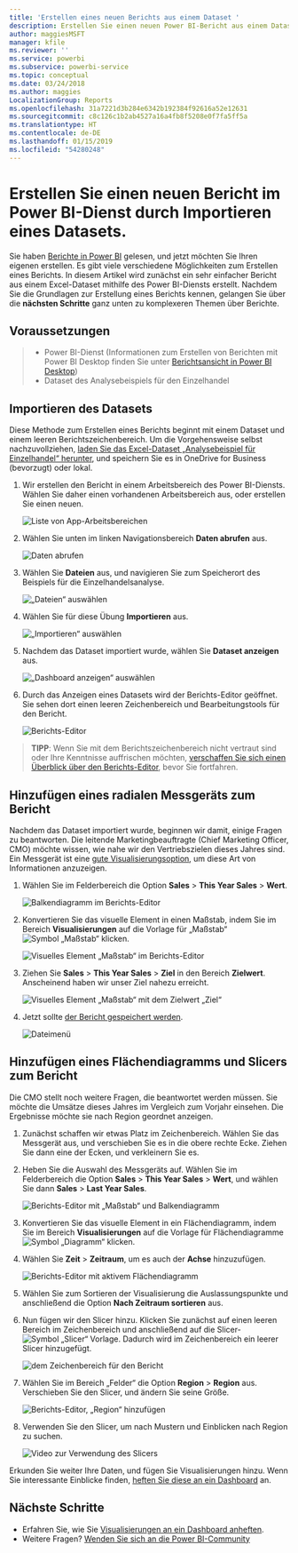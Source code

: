```yaml
---
title: 'Erstellen eines neuen Berichts aus einem Dataset '
description: Erstellen Sie einen neuen Power BI-Bericht aus einem Dataset.
author: maggiesMSFT
manager: kfile
ms.reviewer: ''
ms.service: powerbi
ms.subservice: powerbi-service
ms.topic: conceptual
ms.date: 03/24/2018
ms.author: maggies
LocalizationGroup: Reports
ms.openlocfilehash: 31a7221d3b284e6342b192384f92616a52e12631
ms.sourcegitcommit: c8c126c1b2ab4527a16a4fb8f5208e0f7fa5ff5a
ms.translationtype: HT
ms.contentlocale: de-DE
ms.lasthandoff: 01/15/2019
ms.locfileid: "54280248"
---
```

# <a name="create-a-new-report-in-power-bi-service-by-importing-a-dataset"></a>Erstellen Sie einen neuen Bericht im Power BI-Dienst durch Importieren eines Datasets.
Sie haben [Berichte in Power BI](consumer/end-user-reports.md) gelesen, und jetzt möchten Sie Ihren eigenen erstellen. Es gibt viele verschiedene Möglichkeiten zum Erstellen eines Berichts. In diesem Artikel wird zunächst ein sehr einfacher Bericht aus einem Excel-Dataset mithilfe des Power BI-Diensts erstellt. Nachdem Sie die Grundlagen zur Erstellung eines Berichts kennen, gelangen Sie über die **nächsten Schritte** ganz unten zu komplexeren Themen über Berichte.  

## <a name="prerequisites"></a>Voraussetzungen
> - Power BI-Dienst (Informationen zum Erstellen von Berichten mit Power BI Desktop finden Sie unter [Berichtsansicht in Power BI Desktop](desktop-report-view.md))  
> - Dataset des Analysebeispiels für den Einzelhandel

## <a name="import-the-dataset"></a>Importieren des Datasets
Diese Methode zum Erstellen eines Berichts beginnt mit einem Dataset und einem leeren Berichtszeichenbereich. Um die Vorgehensweise selbst nachzuvollziehen, [laden Sie das Excel-Dataset „Analysebeispiel für Einzelhandel“ herunter](http://go.microsoft.com/fwlink/?LinkId=529778), und speichern Sie es in OneDrive for Business (bevorzugt) oder lokal.

1. Wir erstellen den Bericht in einem Arbeitsbereich des Power BI-Diensts. Wählen Sie daher einen vorhandenen Arbeitsbereich aus, oder erstellen Sie einen neuen.
   
   ![Liste von App-Arbeitsbereichen](media/service-report-create-new/power-bi-workspaces2.png)
2. Wählen Sie unten im linken Navigationsbereich **Daten abrufen** aus.
   
   ![Daten abrufen](media/service-report-create-new/power-bi-get-data3.png)
3. Wählen Sie **Dateien** aus, und navigieren Sie zum Speicherort des Beispiels für die Einzelhandelsanalyse.
   
    ![„Dateien“ auswählen](media/service-report-create-new/power-bi-select-files.png)
4. Wählen Sie für diese Übung **Importieren** aus.
   
   ![„Importieren“ auswählen](media/service-report-create-new/power-bi-import.png)
5. Nachdem das Dataset importiert wurde, wählen Sie **Dataset anzeigen** aus.
   
   ![„Dashboard anzeigen“ auswählen](media/service-report-create-new/power-bi-view-dataset.png)
6. Durch das Anzeigen eines Datasets wird der Berichts-Editor geöffnet.  Sie sehen dort einen leeren Zeichenbereich und Bearbeitungstools für den Bericht.
   
   ![Berichts-Editor](media/service-report-create-new/power-bi-blank-report.png)

> **TIPP**: Wenn Sie mit dem Berichtszeichenbereich nicht vertraut sind oder Ihre Kenntnisse auffrischen möchten, [verschaffen Sie sich einen Überblick über den Berichts-Editor](service-the-report-editor-take-a-tour.md), bevor Sie fortfahren.
> 
> 

## <a name="add-a-radial-gauge-to-the-report"></a>Hinzufügen eines radialen Messgeräts zum Bericht
Nachdem das Dataset importiert wurde, beginnen wir damit, einige Fragen zu beantworten.  Die leitende Marketingbeauftragte (Chief Marketing Officer, CMO) möchte wissen, wie nahe wir den Vertriebszielen dieses Jahres sind. Ein Messgerät ist eine [gute Visualisierungsoption](visuals/power-bi-report-visualizations.md), um diese Art von Informationen anzuzeigen.

1. Wählen Sie im Felderbereich die Option **Sales** > **This Year Sales** > **Wert**.
   
    ![Balkendiagramm im Berichts-Editor](media/service-report-create-new/power-bi-report-step1.png)
2. Konvertieren Sie das visuelle Element in einen Maßstab, indem Sie im Bereich **Visualisierungen** auf die Vorlage für „Maßstab“ ![Symbol „Maßstab“](media/service-report-create-new/powerbi-gauge-icon.png) klicken.
   
    ![Visuelles Element „Maßstab“ im Berichts-Editor](media/service-report-create-new/power-bi-report-step2.png)
3. Ziehen Sie **Sales** > **This Year Sales** > **Ziel** in den Bereich **Zielwert**. Anscheinend haben wir unser Ziel nahezu erreicht.
   
    ![Visuelles Element „Maßstab“ mit dem Zielwert „Ziel“](media/service-report-create-new/power-bi-report-step3.png)
4. Jetzt sollte [der Bericht gespeichert werden](service-report-save.md).
   
   ![Dateimenü](media/service-report-create-new/powerbi-save.png)

## <a name="add-an-area-chart-and-slicer-to-the-report"></a>Hinzufügen eines Flächendiagramms und Slicers zum Bericht
Die CMO stellt noch weitere Fragen, die beantwortet werden müssen. Sie möchte die Umsätze dieses Jahres im Vergleich zum Vorjahr einsehen. Die Ergebnisse möchte sie nach Region geordnet anzeigen.

1. Zunächst schaffen wir etwas Platz im Zeichenbereich. Wählen Sie das Messgerät aus, und verschieben Sie es in die obere rechte Ecke. Ziehen Sie dann eine der Ecken, und verkleinern Sie es.
2. Heben Sie die Auswahl des Messgeräts auf. Wählen Sie im Felderbereich die Option **Sales** > **This Year Sales** > **Wert**, und wählen Sie dann **Sales** > **Last Year Sales**.
   
    ![Berichts-Editor mit „Maßstab“ und Balkendiagramm](media/service-report-create-new/power-bi-report-step4.png)
3. Konvertieren Sie das visuelle Element in ein Flächendiagramm, indem Sie im Bereich **Visualisierungen** auf die Vorlage für Flächendiagramme ![Symbol „Diagramm“](media/service-report-create-new/power-bi-areachart-icon.png) klicken.
4. Wählen Sie **Zeit** > **Zeitraum**, um es auch der **Achse** hinzuzufügen.
   
    ![Berichts-Editor mit aktivem Flächendiagramm](media/service-report-create-new/power-bi-report-step5.png)
5. Wählen Sie zum Sortieren der Visualisierung die Auslassungspunkte und anschließend die Option **Nach Zeitraum sortieren** aus.
6. Nun fügen wir den Slicer hinzu. Klicken Sie zunächst auf einen leeren Bereich im Zeichenbereich und anschließend auf die Slicer- ![Symbol „Slicer“](media/service-report-create-new/power-bi-slicer-icon.png)    Vorlage. Dadurch wird im Zeichenbereich ein leerer Slicer hinzugefügt.
   
    ![dem Zeichenbereich für den Bericht](media/service-report-create-new/power-bi-report-step6.png)    
7. Wählen Sie im Bereich „Felder“ die Option **Region** > **Region** aus. Verschieben Sie den Slicer, und ändern Sie seine Größe.
   
    ![Berichts-Editor, „Region“ hinzufügen](media/service-report-create-new/power-bi-report-step7.png)  
8. Verwenden Sie den Slicer, um nach Mustern und Einblicken nach Region zu suchen.
   
   ![Video zur Verwendung des Slicers](media/service-report-create-new/power-bi-slicer-video2.gif)  

Erkunden Sie weiter Ihre Daten, und fügen Sie Visualisierungen hinzu. Wenn Sie interessante Einblicke finden, [heften Sie diese an ein Dashboard](service-dashboard-pin-tile-from-report.md) an.

## <a name="next-steps"></a>Nächste Schritte

* Erfahren Sie, wie Sie [Visualisierungen an ein Dashboard anheften](service-dashboard-pin-tile-from-report.md).   
* Weitere Fragen? [Wenden Sie sich an die Power BI-Community](http://community.powerbi.com/)

